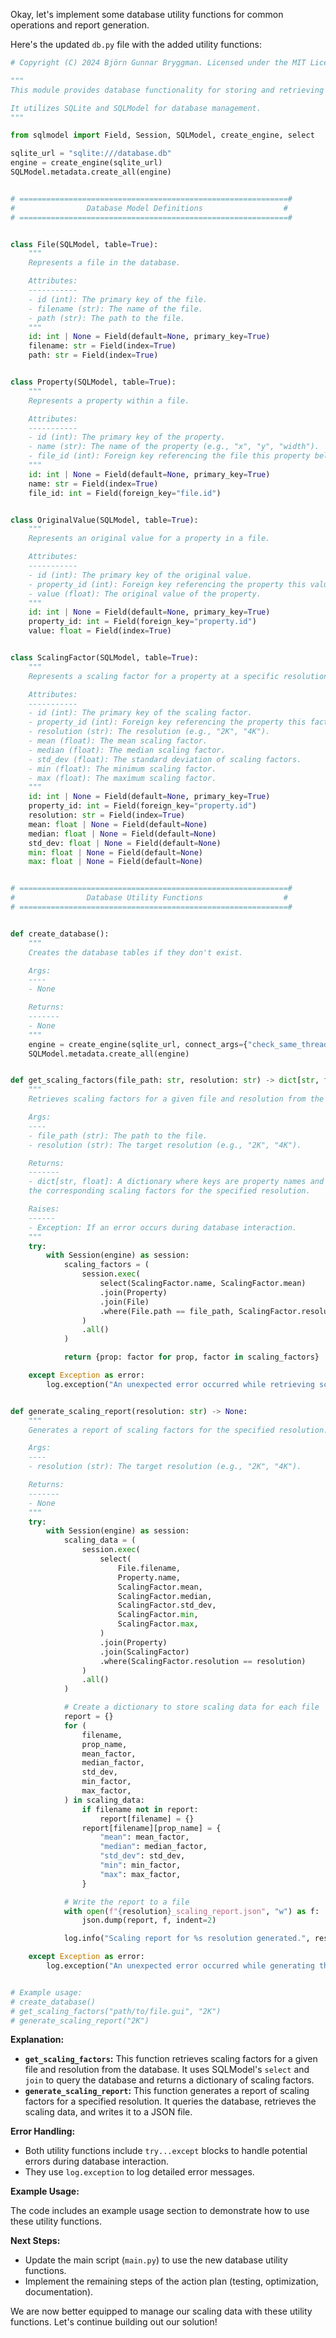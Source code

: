 Okay, let's implement some database utility functions for common operations and report generation.

Here's the updated `db.py` file with the added utility functions:

```python
# Copyright (C) 2024 Björn Gunnar Bryggman. Licensed under the MIT License.

"""
This module provides database functionality for storing and retrieving data related to scaling factors and original values.

It utilizes SQLite and SQLModel for database management.
"""

from sqlmodel import Field, Session, SQLModel, create_engine, select

sqlite_url = "sqlite:///database.db"
engine = create_engine(sqlite_url)
SQLModel.metadata.create_all(engine)


# ============================================================#
#                Database Model Definitions                  #
# ============================================================#


class File(SQLModel, table=True):
    """
    Represents a file in the database.

    Attributes:
    -----------
    - id (int): The primary key of the file.
    - filename (str): The name of the file.
    - path (str): The path to the file.
    """
    id: int | None = Field(default=None, primary_key=True)
    filename: str = Field(index=True)
    path: str = Field(index=True)


class Property(SQLModel, table=True):
    """
    Represents a property within a file.

    Attributes:
    -----------
    - id (int): The primary key of the property.
    - name (str): The name of the property (e.g., "x", "y", "width").
    - file_id (int): Foreign key referencing the file this property belongs to.
    """
    id: int | None = Field(default=None, primary_key=True)
    name: str = Field(index=True)
    file_id: int = Field(foreign_key="file.id")


class OriginalValue(SQLModel, table=True):
    """
    Represents an original value for a property in a file.

    Attributes:
    -----------
    - id (int): The primary key of the original value.
    - property_id (int): Foreign key referencing the property this value belongs to.
    - value (float): The original value of the property.
    """
    id: int | None = Field(default=None, primary_key=True)
    property_id: int = Field(foreign_key="property.id")
    value: float = Field(index=True)


class ScalingFactor(SQLModel, table=True):
    """
    Represents a scaling factor for a property at a specific resolution.

    Attributes:
    -----------
    - id (int): The primary key of the scaling factor.
    - property_id (int): Foreign key referencing the property this factor applies to.
    - resolution (str): The resolution (e.g., "2K", "4K").
    - mean (float): The mean scaling factor.
    - median (float): The median scaling factor.
    - std_dev (float): The standard deviation of scaling factors.
    - min (float): The minimum scaling factor.
    - max (float): The maximum scaling factor.
    """
    id: int | None = Field(default=None, primary_key=True)
    property_id: int = Field(foreign_key="property.id")
    resolution: str = Field(index=True)
    mean: float | None = Field(default=None)
    median: float | None = Field(default=None)
    std_dev: float | None = Field(default=None)
    min: float | None = Field(default=None)
    max: float | None = Field(default=None)


# ============================================================#
#                Database Utility Functions                  #
# ============================================================#


def create_database():
    """
    Creates the database tables if they don't exist.

    Args:
    ----
    - None

    Returns:
    -------
    - None
    """
    engine = create_engine(sqlite_url, connect_args={"check_same_thread": False})
    SQLModel.metadata.create_all(engine)


def get_scaling_factors(file_path: str, resolution: str) -> dict[str, float]:
    """
    Retrieves scaling factors for a given file and resolution from the database.

    Args:
    ----
    - file_path (str): The path to the file.
    - resolution (str): The target resolution (e.g., "2K", "4K").

    Returns:
    -------
    - dict[str, float]: A dictionary where keys are property names and values are
    the corresponding scaling factors for the specified resolution.

    Raises:
    ------
    - Exception: If an error occurs during database interaction.
    """
    try:
        with Session(engine) as session:
            scaling_factors = (
                session.exec(
                    select(ScalingFactor.name, ScalingFactor.mean)
                    .join(Property)
                    .join(File)
                    .where(File.path == file_path, ScalingFactor.resolution == resolution)
                )
                .all()
            )

            return {prop: factor for prop, factor in scaling_factors}

    except Exception as error:
        log.exception("An unexpected error occurred while retrieving scaling factors.", exc_info=error)


def generate_scaling_report(resolution: str) -> None:
    """
    Generates a report of scaling factors for the specified resolution.

    Args:
    ----
    - resolution (str): The target resolution (e.g., "2K", "4K").

    Returns:
    -------
    - None
    """
    try:
        with Session(engine) as session:
            scaling_data = (
                session.exec(
                    select(
                        File.filename,
                        Property.name,
                        ScalingFactor.mean,
                        ScalingFactor.median,
                        ScalingFactor.std_dev,
                        ScalingFactor.min,
                        ScalingFactor.max,
                    )
                    .join(Property)
                    .join(ScalingFactor)
                    .where(ScalingFactor.resolution == resolution)
                )
                .all()
            )

            # Create a dictionary to store scaling data for each file
            report = {}
            for (
                filename,
                prop_name,
                mean_factor,
                median_factor,
                std_dev,
                min_factor,
                max_factor,
            ) in scaling_data:
                if filename not in report:
                    report[filename] = {}
                report[filename][prop_name] = {
                    "mean": mean_factor,
                    "median": median_factor,
                    "std_dev": std_dev,
                    "min": min_factor,
                    "max": max_factor,
                }

            # Write the report to a file
            with open(f"{resolution}_scaling_report.json", "w") as f:
                json.dump(report, f, indent=2)

            log.info("Scaling report for %s resolution generated.", resolution)

    except Exception as error:
        log.exception("An unexpected error occurred while generating the scaling report.", exc_info=error)


# Example usage:
# create_database()
# get_scaling_factors("path/to/file.gui", "2K")
# generate_scaling_report("2K")
```

**Explanation:**

- **`get_scaling_factors`:** This function retrieves scaling factors for a given file and resolution from the database. It uses SQLModel's `select` and `join` to query the database and returns a dictionary of scaling factors.
- **`generate_scaling_report`:** This function generates a report of scaling factors for a specified resolution. It queries the database, retrieves the scaling data, and writes it to a JSON file.

**Error Handling:**

- Both utility functions include `try...except` blocks to handle potential errors during database interaction.
- They use `log.exception` to log detailed error messages.

**Example Usage:**

The code includes an example usage section to demonstrate how to use these utility functions.

**Next Steps:**

- Update the main script (`main.py`) to use the new database utility functions.
- Implement the remaining steps of the action plan (testing, optimization, documentation).

We are now better equipped to manage our scaling data with these utility functions. Let's continue building out our solution!